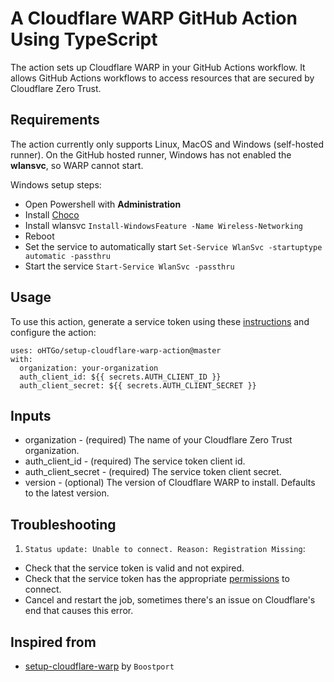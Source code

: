 # A Cloudflare WARP GitHub Action Using TypeScript

The action sets up Cloudflare WARP in your GitHub Actions workflow. It allows
GitHub Actions workflows to access resources that are secured by Cloudflare Zero
Trust.

## Requirements

The action currently only supports Linux, MacOS and Windows (self-hosted
runner). On the GitHub hosted runner, Windows has not enabled the **wlansvc**,
so WARP cannot start.

Windows setup steps:

- Open Powershell with **Administration**
- Install [Choco](https://chocolatey.org/install)
- Install wlansvc `Install-WindowsFeature -Name Wireless-Networking`
- Reboot
- Set the service to automatically start
  `Set-Service WlanSvc -startuptype automatic -passthru`
- Start the service `Start-Service WlanSvc -passthru`

## Usage

To use this action, generate a service token using these
[instructions](https://developers.cloudflare.com/cloudflare-one/identity/service-tokens)
and configure the action:

```
uses: oHTGo/setup-cloudflare-warp-action@master
with:
  organization: your-organization
  auth_client_id: ${{ secrets.AUTH_CLIENT_ID }}
  auth_client_secret: ${{ secrets.AUTH_CLIENT_SECRET }}
```

## Inputs

- organization - (required) The name of your Cloudflare Zero Trust organization.
- auth_client_id - (required) The service token client id.
- auth_client_secret - (required) The service token client secret.
- version - (optional) The version of Cloudflare WARP to install. Defaults to
  the latest version.

## Troubleshooting

1. `Status update: Unable to connect. Reason: Registration Missing`:

- Check that the service token is valid and not expired.
- Check that the service token has the appropriate
  [permissions](https://developers.cloudflare.com/cloudflare-one/connections/connect-devices/warp/deployment/device-enrollment/#check-for-service-token)
  to connect.
- Cancel and restart the job, sometimes there's an issue on Cloudflare's end
  that causes this error.

## Inspired from

- [setup-cloudflare-warp](https://github.com/Boostport/setup-cloudflare-warp) by
  `Boostport`
